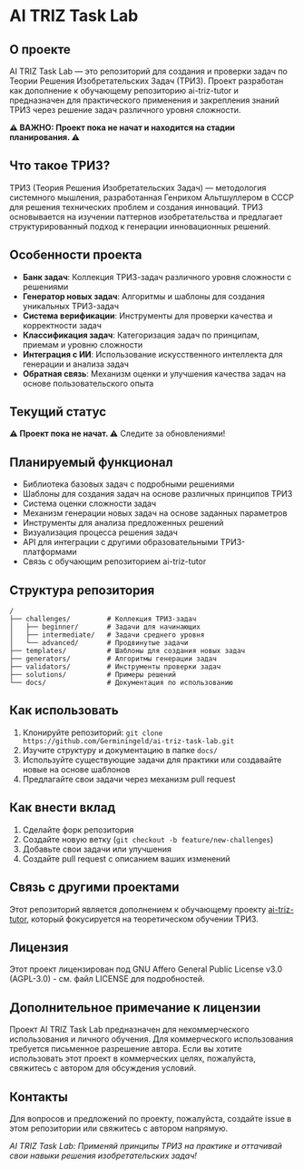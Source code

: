 # AI TRIZ Task Lab

## О проекте
AI TRIZ Task Lab — это репозиторий для создания и проверки задач по Теории Решения Изобретательских Задач (ТРИЗ). Проект разработан как дополнение к обучающему репозиторию ai-triz-tutor и предназначен для практического применения и закрепления знаний ТРИЗ через решение задач различного уровня сложности.

**⚠️ ВАЖНО: Проект пока не начат и находится на стадии планирования. ⚠️**

## Что такое ТРИЗ?
ТРИЗ (Теория Решения Изобретательских Задач) — методология системного мышления, разработанная Генрихом Альтшуллером в СССР для решения технических проблем и создания инноваций. ТРИЗ основывается на изучении паттернов изобретательства и предлагает структурированный подход к генерации инновационных решений.

## Особенности проекта
* **Банк задач**: Коллекция ТРИЗ-задач различного уровня сложности с решениями
* **Генератор новых задач**: Алгоритмы и шаблоны для создания уникальных ТРИЗ-задач
* **Система верификации**: Инструменты для проверки качества и корректности задач
* **Классификация задач**: Категоризация задач по принципам, приемам и уровню сложности
* **Интеграция с ИИ**: Использование искусственного интеллекта для генерации и анализа задач
* **Обратная связь**: Механизм оценки и улучшения качества задач на основе пользовательского опыта

## Текущий статус
**⚠️ Проект пока не начат. ⚠️** Следите за обновлениями!

## Планируемый функционал
* Библиотека базовых задач с подробными решениями
* Шаблоны для создания задач на основе различных принципов ТРИЗ
* Система оценки сложности задач
* Механизм генерации новых задач на основе заданных параметров
* Инструменты для анализа предложенных решений
* Визуализация процесса решения задач
* API для интеграции с другими образовательными ТРИЗ-платформами
* Связь с обучающим репозиторием ai-triz-tutor

## Структура репозитория
```
/
├── challenges/         # Коллекция ТРИЗ-задач
│   ├── beginner/       # Задачи для начинающих
│   ├── intermediate/   # Задачи среднего уровня
│   └── advanced/       # Продвинутые задачи
├── templates/          # Шаблоны для создания новых задач
├── generators/         # Алгоритмы генерации задач
├── validators/         # Инструменты проверки задач
├── solutions/          # Примеры решений
└── docs/               # Документация по использованию
```

## Как использовать
1. Клонируйте репозиторий: `git clone https://github.com/Germiningeld/ai-triz-task-lab.git`
2. Изучите структуру и документацию в папке `docs/`
3. Используйте существующие задачи для практики или создавайте новые на основе шаблонов
4. Предлагайте свои задачи через механизм pull request

## Как внести вклад
1. Сделайте форк репозитория
2. Создайте новую ветку (`git checkout -b feature/new-challenges`)
3. Добавьте свои задачи или улучшения
4. Создайте pull request с описанием ваших изменений

## Связь с другими проектами
Этот репозиторий является дополнением к обучающему проекту [ai-triz-tutor](https://github.com/Germiningeld/ai-triz-tutor/), который фокусируется на теоретическом обучении ТРИЗ.

## Лицензия
Этот проект лицензирован под GNU Affero General Public License v3.0 (AGPL-3.0) - см. файл LICENSE для подробностей.

## Дополнительное примечание к лицензии
Проект AI TRIZ Task Lab предназначен для некоммерческого использования и личного обучения. Для коммерческого использования требуется письменное разрешение автора. Если вы хотите использовать этот проект в коммерческих целях, пожалуйста, свяжитесь с автором для обсуждения условий.

## Контакты
Для вопросов и предложений по проекту, пожалуйста, создайте issue в этом репозитории или свяжитесь с автором напрямую.

*AI TRIZ Task Lab: Применяй принципы ТРИЗ на практике и оттачивай свои навыки решения изобретательских задач!*